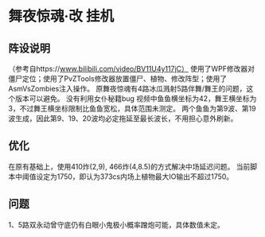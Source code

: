 # 舞夜惊魂·改 挂机

## 阵设说明
（参考自https://www.bilibili.com/video/BV11U4y117jC）
使用了WPF修改器对僵尸定位；使用了PvZTools修改器放置僵尸、植物、修改阵型；使用了AsmVsZombies注入操作。
原舞夜惊魂有4路冰瓜溅射5路伴舞/舞王的问题，这个版本可以避免。
没有利用女仆秘籍bug
视频中鱼鱼横坐标为42，舞王横坐标为3，不过舞王横坐标限制比鱼鱼宽松，具体范围未测定。
两个鱼鱼为第9波、第19波生成，因此第9、19、20波均必定拖延至最长波长，不用担心意外刷新。

## 优化
在原有基础上，使用410炸(2,9), 466炸(4,8.5)的方式解决中场延迟问题。
当前脚本中阈值设定为1750，即认为373cs内场上植物最大IO输出不超过1750。

## 问题
1、5路双永动曾守底仍有白眼小鬼极小概率蹭炮可能，具体数值未定。
